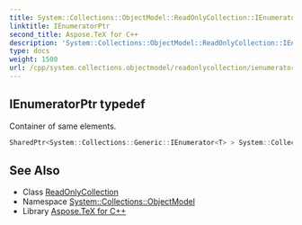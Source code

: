 ```yaml
---
title: System::Collections::ObjectModel::ReadOnlyCollection::IEnumeratorPtr typedef
linktitle: IEnumeratorPtr
second_title: Aspose.TeX for C++
description: 'System::Collections::ObjectModel::ReadOnlyCollection::IEnumeratorPtr typedef. Container of same elements in C++.'
type: docs
weight: 1500
url: /cpp/system.collections.objectmodel/readonlycollection/ienumeratorptr/
---
```

## IEnumeratorPtr typedef


Container of same elements.

```cpp
SharedPtr<System::Collections::Generic::IEnumerator<T> > System::Collections::ObjectModel::ReadOnlyCollection< T >::IEnumeratorPtr
```

## See Also

* Class [ReadOnlyCollection](../)
* Namespace [System::Collections::ObjectModel](../../)
* Library [Aspose.TeX for C++](../../../)
